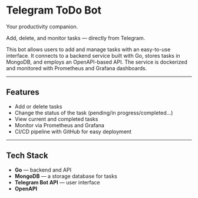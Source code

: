 # Telegram ToDo Bot

Your productivity companion.

Add, delete, and monitor tasks — directly from Telegram.

This bot allows users to add and manage tasks with an easy-to-use interface. It connects to a backend service built with Go, stores tasks in MongoDB, and employs an OpenAPI-based API. The service is dockerized and monitored with Prometheus and Grafana dashboards.

---

## Features

- Add or delete tasks
- Change the status of the task (pending/in progress/completed...)
- View current and completed tasks  
- Monitor via Prometheus and Grafana
- CI/CD pipeline with GitHub for easy deployment  

---

## Tech Stack

- **Go** — backend and API  
- **MongoDB** — a storage database for tasks   
- **Telegram Bot API** — user interface  
- **OpenAPI**

